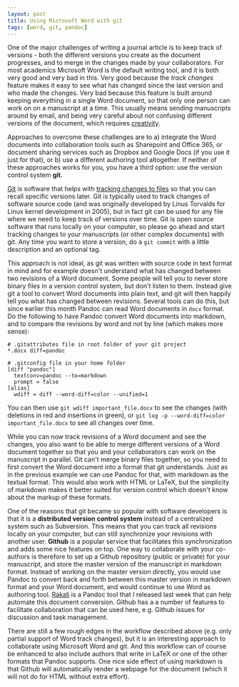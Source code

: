 ```yaml
---
layout: post
title: Using Microsoft Word with git
tags: [word, git, pandoc]
---
```


One of the major challenges of writing a journal article is to keep track of versions - both the different versions you create as the document progresses, and to merge in the changes made by your collaborators. For most academics Microsoft Word is the default writing tool, and it is both very good and very bad in this. Very good because the *track changes* feature makes it easy to see what has changed since the last version and who made the changes. Very bad because this feature is built around keeping everything in a single Word document, so that only one person can work on on a manuscript at a time. This usually means sending manuscripts around by email, and being very careful about not confusing different versions of the document, which requires [creativity](http://www.phdcomics.com/comics/archive.php?comicid=1531).<!--more-->

Approaches to overcome these challenges are to a) integrate the Word documents into collaboration tools such as Sharepoint and Office 365, or document sharing services such as Dropbox and Google Docs (if you use it just for that), or b) use a different authoring tool altogether. If neither of these approaches works for you, you have a third option: use the version control system **git**.

[Git](http://www.mulvany.net/presentations/WikimaniaOpenScholarshipTalk.slides.html#/3) is software that helps with [tracking changes to files]((http://git-scm.com/book/en/Getting-Started-About-Version-Control)) so that you can recall specific versions later. Git is typically used to track changes of software source code (and was originally developed by Linus Torvalds for Linux kernel development in 2005), but in fact git can be used for any  file where we need to keep track of versions over time. Git is open source software that runs locally on your computer, so please go ahead and start tracking changes to your manuscripts (or other complex documents) with git. Any time you want to store a version, do a `git commit` with a little description and an optional tag.

This approach is not ideal, as git was written with source code in text format in mind and for example doesn't understand what has changed between two revisions of a Word document. Some people will tell you to never store binary files in a version control system, but don't listen to them. Instead give git a tool to convert Word documents into plain text, and git will then happily tell you what has changed between revisions. Several tools can do this, but since earlier this month Pandoc can read Word documents in `docx` format. Do the following to have Pandoc convert Word documents into markdown, and to compare the revisions by word and not by line (which makes more sense):

```
# .gitattributes file in root folder of your git project
*.docx diff=pandoc
```

```
# .gitconfig file in your home folder
[diff "pandoc"]
  textconv=pandoc --to=markdown
  prompt = false
[alias]
  wdiff = diff --word-diff=color --unified=1
```

You can then use `git wdiff important_file.docx` to see the changes (with deletions in red and insertions in green), or `git log -p --word-diff=color important_file.docx` to see all changes over time.

While you can now track revisions of a Word document and see the changes, you also want to be able to merge different versions of a Word document together so that you and your collaborators can work on the manuscript in parallel. Git can't merge binary files together, so you need to first convert the Word document into a format that git understands. Just as in the previous example we can use Pandoc for that, with markdown as the textual format. This would also work with HTML or LaTeX, but the simplicity of markdown makes it better suited for version control which doesn't know about the markup of these formats.

One of the reasons that git became so popular with software developers is that it is a **distributed version control system** instead of a centralized system such as Subversion. This means that you can track all revisions locally on your computer, but can still synchronize your revisions with another user. **Github** is a popular service that facilitates this synchronization and adds some nice features on top. One way to collaborate with your co-authors is therefore to set up a Github repository (public or private) for your manuscript, and store the master version of the manuscript in markdown format. Instead of working on the master version directly, you would use Pandoc to convert back and forth between this master version in markdown format and your Word document, and would continue to use Word as authoring tool. [Rakali](/2014/08/18/introducing-rakali/) is a Pandoc tool that I released last week that can help automate this document conversion. Github has a a number of features to facilitate collaboration that can be used here, e.g. Github issues for discussion and task management.

There are still a few rough edges in the workflow described above (e.g. only partial support of Word track changes), but it is an interesting approach to collaborate using Microsoft Word and git. And this workflow can of course be enhanced to also include authors that write in LaTeX or one of the other formats that Pandoc supports. One nice side effect of using markdown is that Github will automatically render a webpage for the document (which it will not do for HTML without extra effort).

